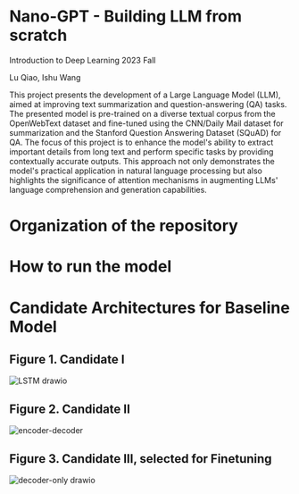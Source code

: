 # Nano-GPT - Building LLM from scratch
Introduction to Deep Learning 2023 Fall

Lu Qiao, Ishu Wang

This project presents the development of a Large Language Model (LLM), aimed at improving text summarization and question-answering (QA) tasks. The presented model is pre-trained on a diverse textual corpus from the OpenWebText dataset and fine-tuned using the CNN/Daily Mail dataset for summarization and the Stanford Question Answering Dataset (SQuAD) for QA. The focus of this project is to enhance the model's ability to extract important details from long text and perform specific tasks by providing contextually accurate outputs. This approach not only demonstrates the model's practical application in natural language processing but also highlights the significance of attention mechanisms in augmenting LLMs' language comprehension and generation capabilities. 

# Organization of the repository

# How to run the model

# Candidate Architectures for Baseline Model
## Figure 1. Candidate I
![LSTM drawio](https://github.com/Lu-Qiao/LLM-IDL23-Fall/assets/112424096/03fcb79d-9a05-4ea8-ba35-06f232faae8a)


## Figure 2. Candidate II
![encoder-decoder](https://github.com/Lu-Qiao/LLM-IDL23-Fall/assets/112424096/7fc257b3-f1b5-4b45-9add-8a4afafae12e)


## Figure 3. Candidate III, selected for Finetuning
![decoder-only drawio](https://github.com/Lu-Qiao/LLM-IDL23-Fall/assets/112424096/14b0b4a2-3fd7-42ed-9417-358c6e21554f)


